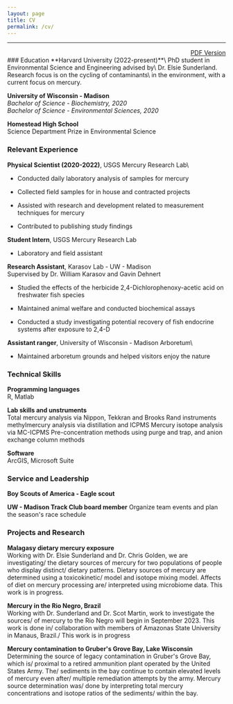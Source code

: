 ```yaml
---
layout: page
title: CV
permalink: /cv/
---
```

------------------------------------------------------------------------
<div style="text-align: right;">
<a href="/pdfs/Public_Resume.pdf">PDF Version</a>
</div>
### Education
**Harvard University (2022-present)**\
PhD student in Environmental Science and Engineering advised by\
Dr. Elsie Sunderland. Research focus is on the cycling of contaminants\
in the environment, with a current focus on mercury.


**University of Wisconsin - Madison**\
*Bachelor of Science - Biochemistry, 2020*\
*Bachelor of Science - Environmental Sciences, 2020*

**Homestead High School**\
Science Department Prize in Environmental Science

### Relevant Experience

**Physical Scientist (2020-2022)**, USGS Mercury Research Lab\

* Conducted daily laboratory analysis of samples for mercury

* Collected field samples for in house and contracted projects
 
* Assisted with research and development related to measurement techniques for mercury

* Contributed to publishing study findings

**Student Intern**, USGS Mercury Research Lab

* Laboratory and field assistant

**Research Assistant**, Karasov Lab - UW - Madison\
Supervised by Dr. William Karasov and Gavin Dehnert

* Studied the effects of the herbicide 2,4-Dichlorophenoxy-acetic acid on freshwater fish species

* Maintained animal welfare and conducted biochemical assays

* Conducted a study investigating potential recovery of fish endocrine systems after exposure to 2,4-D


**Assistant ranger**, University of Wisconsin - Madison Arboretum\

* Maintained arboretum grounds and helped visitors enjoy the nature


### Technical Skills
**Programming languages**\
R, Matlab

**Lab skills and unstruments**\
Total mercury analysis via Nippon, Tekkran and Brooks Rand instruments
methylmercury analysis via distillation and ICPMS
Mercury isotope analysis via MC-ICPMS
Pre-concentration methods using purge and trap, and anion exchange column methods


**Software**\
ArcGIS, Microsoft Suite

### Service and Leadership

**Boy Scouts of America - Eagle scout**


**UW - Madison Track Club board member**
Organize team events and plan the season's race schedule

### Projects and Research

**Malagasy dietary mercury exposure**\
Working with Dr. Elsie Sunderland and Dr. Chris Golden, we are investigating/
the dietary sources of mercury for two populations of people who display distinct/
dietary patterns. Dietary sources of mercury are determined using a toxicokinetic/
model and isotope mixing model. Affects of diet on mercury processing are/
interpreted using microbiome data. This work is in progress.

**Mercury in the Rio Negro, Brazil**\
Working with Dr. Sunderland and Dr. Scot Martin, work to investigate the sources/
of mercury to the Rio Negro will begin in September 2023. This work is done in/
collaboration with members of Amazonas State University in Manaus, Brazil./
This work is in progress

**Mercury contamination to Gruber's Grove Bay, Lake Wisconsin**\
Determining the source of legacy contamination in Gruber's Grove Bay, which is/
proximal to a retired ammunition plant operated by the United States Army. The/
sediments in the bay continue to contain elevated levels of mercury even after/
multiple remediation attempts by the army. Mercury source determination was/
done by interpreting total mercury concentrations and isotope ratios of the sediments/
within the bay.




